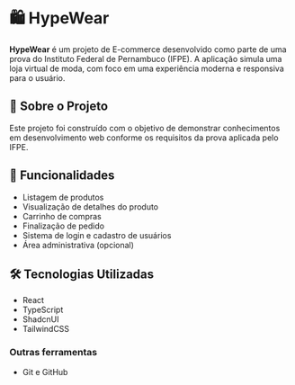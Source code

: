 # 🛍️ HypeWear

**HypeWear** é um projeto de E-commerce desenvolvido como parte de uma prova do Instituto Federal de Pernambuco (IFPE). A aplicação simula uma loja virtual de moda, com foco em uma experiência moderna e responsiva para o usuário.

## 📌 Sobre o Projeto

Este projeto foi construído com o objetivo de demonstrar conhecimentos em desenvolvimento web conforme os requisitos da prova aplicada pelo IFPE.

## 🚀 Funcionalidades

- Listagem de produtos
- Visualização de detalhes do produto
- Carrinho de compras
- Finalização de pedido
- Sistema de login e cadastro de usuários
- Área administrativa (opcional)

## 🛠️ Tecnologias Utilizadas

- React
- TypeScript
- ShadcnUI
- TailwindCSS

### Outras ferramentas

- Git e GitHub
